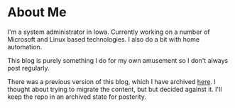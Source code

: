 # About Me
I'm a system administrator in Iowa. Currently working on a number of Microsoft and Linux based technologies. I also do a bit with home automation.

This blog is purely something I do for my own amusement so I don't always post regularly.

There was a previous version of this blog, which I have archived [here](https://github.com/tupcakes/old.practicalkungfu.net/tree/gh-pages). I thought about trying to migrate the content, but but decided against it. I'll keep the repo in an archived state for posterity.
